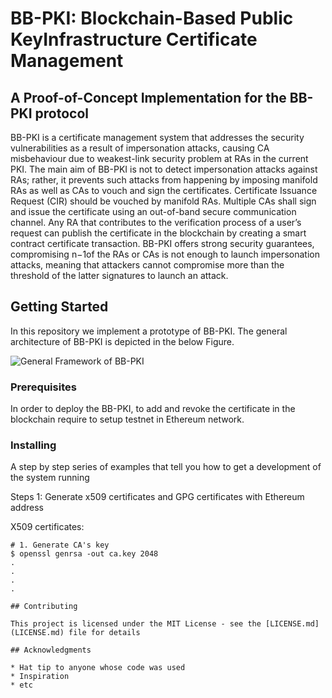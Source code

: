 # BB-PKI: Blockchain-Based Public KeyInfrastructure Certificate Management

## A Proof-of-Concept Implementation for the BB-PKI protocol

BB-PKI is a certificate  management  system  that  addresses  the  security vulnerabilities as a result of impersonation attacks, causing CA misbehaviour due to weakest-link security problem at RAs in the  current  PKI.  The  main  aim  of  BB-PKI  is  not  to  detect impersonation  attacks  against  RAs;  rather,  it  prevents such attacks from happening by imposing manifold RAs as well as CAs to vouch and sign the certificates. Certificate Issuance Request (CIR) should be vouched by manifold RAs. Multiple CAs shall sign and issue the certificate  using  an  out-of-band  secure  communication  channel. Any  RA  that  contributes  to  the  verification  process  of  a  user’s request can publish the certificate in the blockchain by creating a  smart  contract  certificate  transaction.  BB-PKI  offers  strong security  guarantees,  compromising n−1of  the  RAs  or  CAs is  not  enough  to  launch  impersonation  attacks,  meaning  that attackers  cannot  compromise  more  than  the  threshold  of  the latter  signatures  to  launch  an  attack.

## Getting Started

In this repository we implement a prototype of BB-PKI. The general architecture of BB-PKI is depicted in the below Figure.

![General Framework of BB-PKI](Figs/BB-PKI.png)

### Prerequisites

In order to deploy the BB-PKI, to add and revoke the certificate in the blockchain require to setup testnet in Ethereum network. 

### Installing

A step by step series of examples that tell you how to get a development of the system running

Steps 1: Generate x509 certificates and GPG certificates with Ethereum address

X509 certificates:
```
# 1. Generate CA's key
$ openssl genrsa -out ca.key 2048
.
.
.
.

## Contributing
 
This project is licensed under the MIT License - see the [LICENSE.md](LICENSE.md) file for details

## Acknowledgments

* Hat tip to anyone whose code was used
* Inspiration
* etc



